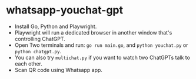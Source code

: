 # whatsapp-youchat-gpt

- Install Go, Python and Playwright.
- Playwright will run a dedicated browser in another window that's controlling ChatGPT.
- Open Two terminals and run: `go run main.go`, and `python youchat.py` or `python chatgpt.py`.
- You can also try `multichat.py` if you want to watch two ChatGPTs talk to each other.
- Scan QR code using Whatsapp app.
